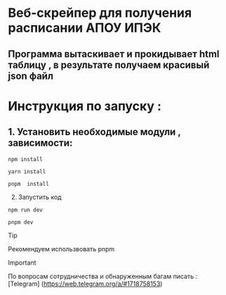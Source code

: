 # Веб-скрейпер для получения расписании АПОУ ИПЭК
## Программа вытаскивает и прокидывает html таблицу , в результате получаем красивый json файл


# Инструкция по запуску :
## 1. Установить необходимые модули , зависимости:
```
npm install

yarn install

pnpm  install

```
2. Запустить код
```
npm run dev

pnpm dev
```
> [!TIP]
> Рекомендуем использвовать pnpm

> [!IMPORTANT]
> По вопросам сотрудничества и обнаруженным багам писать :
> [Telegram] (https://web.telegram.org/a/#1718758153)
